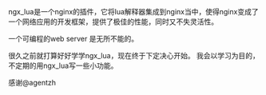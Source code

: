 ngx_lua是一个nginx的插件，它将lua解释器集成到nginx当中，使得nginx变成了一个网络应用的开发框架，提供了极佳的性能，同时又不失灵活性。

一个可编程的web server 是无所不能的。

很久之前就打算好好学学ngx_lua，现在终于下定决心开始。 我会以学习为目的，不定期的用ngx_lua写一些小功能。

感谢@agentzh
